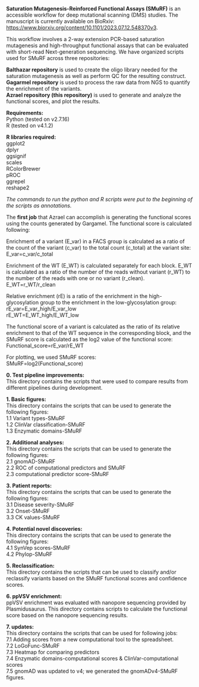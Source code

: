 **Saturation Mutagenesis-Reinforced Functional Assays (SMuRF)** is an accessible workflow for deep mutational scanning (DMS) studies. The manuscript is currently available on BioRxiv: https://www.biorxiv.org/content/10.1101/2023.07.12.548370v3. 


This workflow involves a 2-way extension PCR-based saturation mutagenesis and high-throughput functional assays that can be evaluated with short-read Next-generation sequencing. We have organized scripts used for SMuRF across three repositories:    

**Balthazar repository** is used to create the oligo library needed for the saturation mutagenesis as well as perform QC for the resulting construct.    
**Gagarmel repository** is used to process the raw data from NGS to quantify the enrichment of the variants.    
**Azrael repository (this repository)** is used to generate and analyze the functional scores, and plot the results.    

**Requirements:**    
Python (tested on v2.7.16)    
R (tested on v4.1.2)    

**R libraries required:**    
ggplot2    
dplyr    
ggsignif    
scales    
RColorBrewer    
pROC    
ggrepel    
reshape2    

*The commands to run the python and R scripts were put to the beginning of the scripts as annotations.*    

The **first job** that Azrael can accomplish is generating the functional scores using the counts generated by Gargamel. The functional score is calculated following:     

Enrichment of a variant (E_var) in a FACS group is calculated as a ratio of the count of the variant (c_var) to the total count (c_total) at the variant site:    
E_var=c_var/c_total    

Enrichment of the WT (E_WT) is calculated separately for each block. E_WT is calculated as a ratio of the number of the reads without variant (r_WT) to the number of the reads with one or no variant (r_clean).    
E_WT=r_WT/r_clean    

Relative enrichment (rE) is a ratio of the enrichment in the high-glycosylation group to the enrichment in the low-glycosylation group:    
rE_var=E_var_high/E_var_low    
rE_WT=E_WT_high/E_WT_low    

The functional score of a variant is calculated as the ratio of its relative enrichment to that of the WT sequence in the corresponding block, and the SMuRF score is calculated as the log2 value of the functional score:    
Functional_score=rE_var/rE_WT    

For plotting, we used SMuRF scores:     
SMuRF=log2(Functional_score)    

**0. Test pipeline improvements:**    
This directory contains the scripts that were used to compare results from different pipelines during development.    

**1. Basic figures:**    
This directory contains the scripts that can be used to generate the following figures:     
1.1 Variant types-SMuRF    
1.2 ClinVar classification-SMuRF    
1.3 Enzymatic domains-SMuRF    

**2. Additional analyses:**    
This directory contains the scripts that can be used to generate the following figures:     
2.1 gnomAD-SMuRF    
2.2 ROC of computational predictors and SMuRF    
2.3 computational predictor score-SMuRF    

**3. Patient reports:**    
This directory contains the scripts that can be used to generate the following figures:     
3.1 Disease severity-SMuRF    
3.2 Onset-SMuRF    
3.3 CK values-SMuRF    

**4. Potential novel discoveries:**    
This directory contains the scripts that can be used to generate the following figures:     
4.1 SynVep scores-SMuRF    
4.2 Phylop-SMuRF    

**5. Reclassification:**     
This directory contains the scripts that can be used to classify and/or reclassify variants based on the SMuRF functional scores and confidence scores.    

**6. ppVSV enrichment:**     
ppVSV enrichment was evaluated with nanopore sequencing provided by Plasmidusaurus. This directory contains scripts to calculate the functional score based on the nanopore sequencing results.   

**7. updates:**    
This directory contains the scripts that can be used for following jobs:    
7.1 Adding scores from a new computational tool to the spreadsheet.    
7.2 LoGoFunc-SMuRF    
7.3 Heatmap for comparing predictors    
7.4 Enzymatic domains-computational scores & ClinVar-computational scores    
7.5 gnomAD was updated to v4; we generated the gnomADv4-SMuRF figures.    
